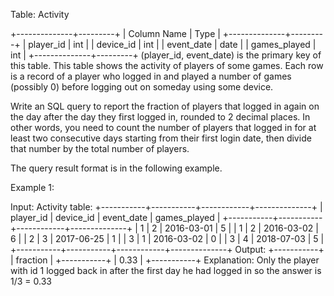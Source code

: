  Table: Activity
 
 
 +--------------+---------+
 | Column Name  | Type    |
 +--------------+---------+
 | player_id    | int     |
 | device_id    | int     |
 | event_date   | date    |
 | games_played | int     |
 +--------------+---------+
 (player_id, event_date) is the primary key of this table.
 This table shows the activity of players of some games.
 Each row is a record of a player who logged in and played a number of games
 (possibly 0) before logging out on someday using some device.
 
 
 
 
 Write an SQL query to report the fraction of players that logged in again on
 the day after the day they first logged in, rounded to 2 decimal places. In
 other words, you need to count the number of players that logged in for at
 least two consecutive days starting from their first login date, then divide
 that number by the total number of players.
 
 The query result format is in the following example.
 
 
 Example 1:
 
 
 Input: 
 Activity table:
 +-----------+-----------+------------+--------------+
 | player_id | device_id | event_date | games_played |
 +-----------+-----------+------------+--------------+
 | 1         | 2         | 2016-03-01 | 5            |
 | 1         | 2         | 2016-03-02 | 6            |
 | 2         | 3         | 2017-06-25 | 1            |
 | 3         | 1         | 2016-03-02 | 0            |
 | 3         | 4         | 2018-07-03 | 5            |
 +-----------+-----------+------------+--------------+
 Output: 
 +-----------+
 | fraction  |
 +-----------+
 | 0.33      |
 +-----------+
 Explanation: 
 Only the player with id 1 logged back in after the first day he had logged
 in so the answer is 1/3 = 0.33
 
 


